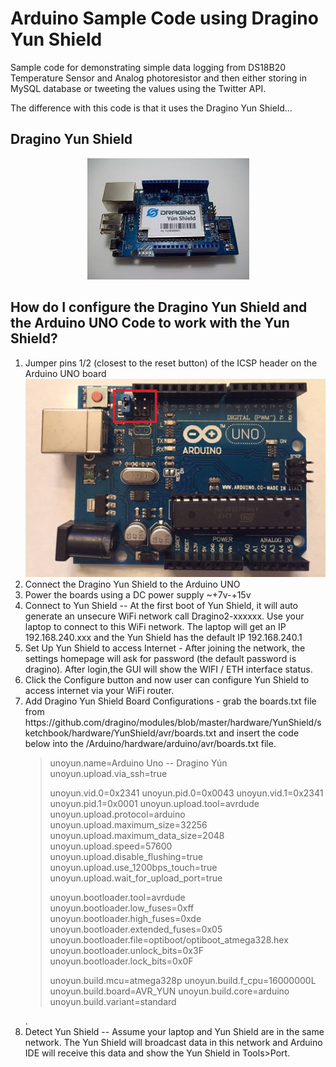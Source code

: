 # Arduino Sample Code using Dragino Yun Shield
Sample code for demonstrating simple data logging from DS18B20 Temperature Sensor and Analog photoresistor and then either storing in MySQL database or tweeting the values using the Twitter API.

The difference with this code is that it uses the Dragino Yun Shield...

## Dragino Yun Shield </br>
<p align="center">
	<img src="../Arduino-Images/dragino-yun-shield.png" alt="Dragino Yun Shield">
</p>


## How do I configure the Dragino Yun Shield and the Arduino UNO Code to work with the Yun Shield?
<ol>
	<li>Jumper pins 1/2 (closest to the reset button) of the ICSP header on the Arduino UNO board
		<img src="../Arduino-Images/arduinoUNOR3-header.png" alt="Arduino UNO R3 showing ICSP header"></li>
	<li>Connect the Dragino Yun Shield to the Arduino UNO</li>
	<li>Power the boards using a DC power supply ~+7v-+15v</li>
	<li>Connect to Yun Shield -- At the first boot of Yun Shield, it will auto generate an unsecure WiFi network call Dragino2-xxxxxx. Use your laptop to connect to this WiFi network. The laptop will get an IP 192.168.240.xxx and the Yun Shield has the default IP 192.168.240.1</li>
	<li>Set Up Yun Shield to access Internet - After joining the network, the settings homepage will ask for password (the default password is dragino). After login,the GUI will show the WIFI / ETH interface status.</li>
	<li>Click the Configure button and now user can configure Yun Shield to access internet via your WiFi router.</li>
	<li> Add Dragino Yun Shield Board Configurations - grab the boards.txt file from https://github.com/dragino/modules/blob/master/hardware/YunShield/sketchbook/hardware/YunShield/avr/boards.txt and insert the code below into the <yourpathtoArduino>/Arduino/hardware/arduino/avr/boards.txt file.
		<blockquote>unoyun.name=Arduino Uno -- Dragino Yún
 unoyun.upload.via_ssh=true

 unoyun.vid.0=0x2341
 unoyun.pid.0=0x0043
 unoyun.vid.1=0x2341
 unoyun.pid.1=0x0001
 unoyun.upload.tool=avrdude
 unoyun.upload.protocol=arduino
 unoyun.upload.maximum_size=32256
 unoyun.upload.maximum_data_size=2048
 unoyun.upload.speed=57600
 unoyun.upload.disable_flushing=true
 unoyun.upload.use_1200bps_touch=true
 unoyun.upload.wait_for_upload_port=true

 unoyun.bootloader.tool=avrdude
 unoyun.bootloader.low_fuses=0xff
 unoyun.bootloader.high_fuses=0xde
 unoyun.bootloader.extended_fuses=0x05
 unoyun.bootloader.file=optiboot/optiboot_atmega328.hex
 unoyun.bootloader.unlock_bits=0x3F
 unoyun.bootloader.lock_bits=0x0F

 unoyun.build.mcu=atmega328p
 unoyun.build.f_cpu=16000000L
 unoyun.build.board=AVR_YUN
 unoyun.build.core=arduino
 unoyun.build.variant=standard</blockquote></li>.
	<li>Detect Yun Shield -- Assume your laptop and Yun Shield are in the same network. The Yun Shield will broadcast data in this network and Arduino IDE will receive this data and show the Yun Shield in Tools>Port.</li>
</ol>